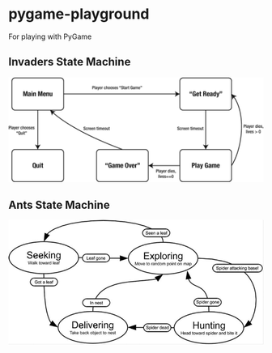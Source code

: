 # pygame-playground
For playing with PyGame

## Invaders State Machine

![Invaders State Machine](invaders/img/state_machine.png "Invaders state machine")

## Ants State Machine

![Ants State Machine](ants/img/state_machine.jpg "Invaders state machine")

